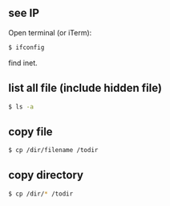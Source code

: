 see IP
------
Open terminal (or iTerm):    
```bash
$ ifconfig
```    
find inet.

list all file (include hidden file)
-----------------------------------
```bash
$ ls -a
```

copy file
---------
```bash
$ cp /dir/filename /todir
```

copy directory
--------------
```bash
$ cp /dir/* /todir
```


